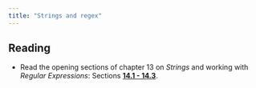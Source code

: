 ```yaml
---
title: "Strings and regex"
---
```


## Reading

- Read the opening sections of chapter 13 on *Strings* and working with *Regular Expressions*: Sections **[14.1 - 14.3](http://r4ds.had.co.nz/strings.html#matching-patterns-with-regular-expressions)**.

